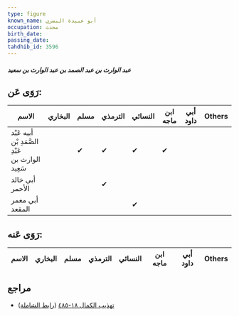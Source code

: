 ```yaml
---
type: figure
known_name: أبو عبيدة البصري
occupation: محدث
birth_date:
passing_date:
tahdhib_id: 3596
---
```

##### عبد الوارث بن عبد الصمد بن عبد الوارث بن سعيد

## رَوَى عَن:
| الاسم                                            | البخاري | مسلم | الترمذي | النسائي | ابن ماجه | أبي داود | Others |
| ------------------------------------------------ | ------- | ---- | ------- | ------- | -------- | -------- | ------ |
| أبيه عَبْد الصَّمَدِ بْن عَبْدِ الوارث بن سَعِيد |         | ✔    | ✔       | ✔       | ✔        |          |        |
| أبي خالد الأحمر                                  |         |      | ✔       |         |          |          |        |
| أبي معمر المقعد                                  |         |      |         | ✔       |          |          |        |
## رَوَى عَنه:
| الاسم | البخاري | مسلم | الترمذي | النسائي | ابن ماجه | أبي داود | Others |
| ----- | ------- | ---- | ------- | ------- | -------- | -------- | ------ |
## مراجع
- [تهذيب الكمال ١٨-٤٨٥](obsidian://open?vault=Tahdhib-al-Kamal&file=Figures/٣٥٩٦-عبد%20الوارث%20بن%20عبد%20الصمد%20بن%20عبد%20الوارث%20بن%20سعيد) ([رابط الشاملة](https://shamela.ws/book/3722/9518))